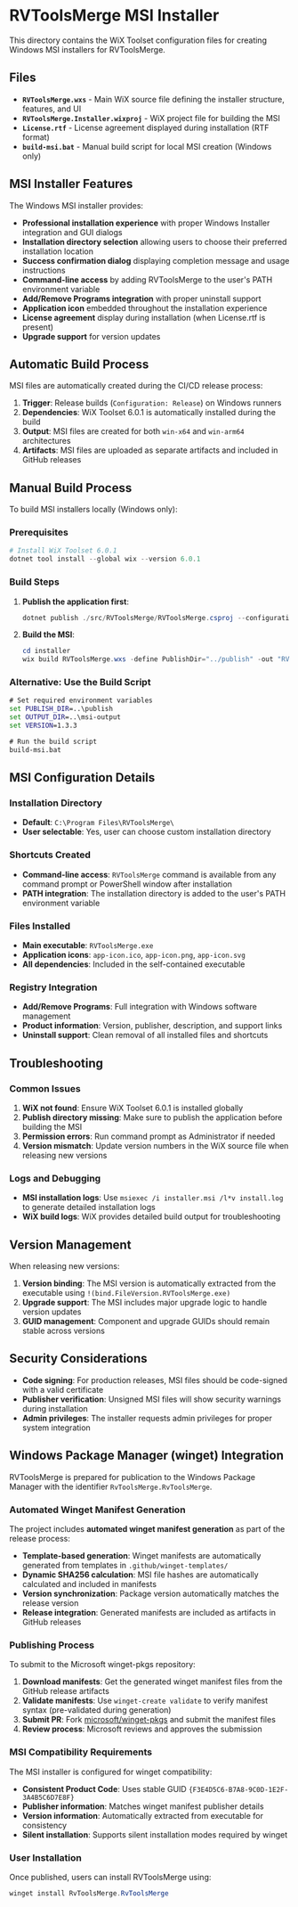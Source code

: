 # RVToolsMerge MSI Installer

This directory contains the WiX Toolset configuration files for creating Windows MSI installers for RVToolsMerge.

## Files

-   **`RVToolsMerge.wxs`** - Main WiX source file defining the installer structure, features, and UI
-   **`RVToolsMerge.Installer.wixproj`** - WiX project file for building the MSI
-   **`License.rtf`** - License agreement displayed during installation (RTF format)
-   **`build-msi.bat`** - Manual build script for local MSI creation (Windows only)

## MSI Installer Features

The Windows MSI installer provides:

-   **Professional installation experience** with proper Windows Installer integration and GUI dialogs
-   **Installation directory selection** allowing users to choose their preferred installation location
-   **Success confirmation dialog** displaying completion message and usage instructions
-   **Command-line access** by adding RVToolsMerge to the user's PATH environment variable
-   **Add/Remove Programs integration** with proper uninstall support
-   **Application icon** embedded throughout the installation experience
-   **License agreement** display during installation (when License.rtf is present)
-   **Upgrade support** for version updates

## Automatic Build Process

MSI files are automatically created during the CI/CD release process:

1. **Trigger**: Release builds (`Configuration: Release`) on Windows runners
2. **Dependencies**: WiX Toolset 6.0.1 is automatically installed during the build
3. **Output**: MSI files are created for both `win-x64` and `win-arm64` architectures
4. **Artifacts**: MSI files are uploaded as separate artifacts and included in GitHub releases

## Manual Build Process

To build MSI installers locally (Windows only):

### Prerequisites

```powershell
# Install WiX Toolset 6.0.1
dotnet tool install --global wix --version 6.0.1
```

### Build Steps

1. **Publish the application first**:

    ```powershell
    dotnet publish ./src/RVToolsMerge/RVToolsMerge.csproj --configuration Release --runtime win-x64 --self-contained true --output ./publish
    ```

2. **Build the MSI**:
    ```powershell
    cd installer
    wix build RVToolsMerge.wxs -define PublishDir="../publish" -out "RVToolsMerge-win-x64.msi" -ext WixToolset.UI.wixext
    ```

### Alternative: Use the Build Script

```cmd
# Set required environment variables
set PUBLISH_DIR=..\publish
set OUTPUT_DIR=..\msi-output
set VERSION=1.3.3

# Run the build script
build-msi.bat
```

## MSI Configuration Details

### Installation Directory

-   **Default**: `C:\Program Files\RVToolsMerge\`
-   **User selectable**: Yes, user can choose custom installation directory

### Shortcuts Created

-   **Command-line access**: `RVToolsMerge` command is available from any command prompt or PowerShell window after installation
-   **PATH integration**: The installation directory is added to the user's PATH environment variable

### Files Installed

-   **Main executable**: `RVToolsMerge.exe`
-   **Application icons**: `app-icon.ico`, `app-icon.png`, `app-icon.svg`
-   **All dependencies**: Included in the self-contained executable

### Registry Integration

-   **Add/Remove Programs**: Full integration with Windows software management
-   **Product information**: Version, publisher, description, and support links
-   **Uninstall support**: Clean removal of all installed files and shortcuts

## Troubleshooting

### Common Issues

1. **WiX not found**: Ensure WiX Toolset 6.0.1 is installed globally
2. **Publish directory missing**: Make sure to publish the application before building the MSI
3. **Permission errors**: Run command prompt as Administrator if needed
4. **Version mismatch**: Update version numbers in the WiX source file when releasing new versions

### Logs and Debugging

-   **MSI installation logs**: Use `msiexec /i installer.msi /l*v install.log` to generate detailed installation logs
-   **WiX build logs**: WiX provides detailed build output for troubleshooting

## Version Management

When releasing new versions:

1. **Version binding**: The MSI version is automatically extracted from the executable using `!(bind.FileVersion.RVToolsMerge.exe)`
2. **Upgrade support**: The MSI includes major upgrade logic to handle version updates
3. **GUID management**: Component and upgrade GUIDs should remain stable across versions

## Security Considerations

-   **Code signing**: For production releases, MSI files should be code-signed with a valid certificate
-   **Publisher verification**: Unsigned MSI files will show security warnings during installation
-   **Admin privileges**: The installer requests admin privileges for proper system integration

## Windows Package Manager (winget) Integration

RVToolsMerge is prepared for publication to the Windows Package Manager with the identifier `RvToolsMerge.RvToolsMerge`.

### Automated Winget Manifest Generation

The project includes **automated winget manifest generation** as part of the release process:

-   **Template-based generation**: Winget manifests are automatically generated from templates in `.github/winget-templates/`
-   **Dynamic SHA256 calculation**: MSI file hashes are automatically calculated and included in manifests
-   **Version synchronization**: Package version automatically matches the release version
-   **Release integration**: Generated manifests are included as artifacts in GitHub releases

### Publishing Process

To submit to the Microsoft winget-pkgs repository:

1. **Download manifests**: Get the generated winget manifest files from the GitHub release artifacts
2. **Validate manifests**: Use `winget-create validate` to verify manifest syntax (pre-validated during generation)
3. **Submit PR**: Fork [microsoft/winget-pkgs](https://github.com/microsoft/winget-pkgs) and submit the manifest files
4. **Review process**: Microsoft reviews and approves the submission

### MSI Compatibility Requirements

The MSI installer is configured for winget compatibility:

-   **Consistent Product Code**: Uses stable GUID `{F3E4D5C6-B7A8-9C0D-1E2F-3A4B5C6D7E8F}`
-   **Publisher information**: Matches winget manifest publisher details
-   **Version information**: Automatically extracted from executable for consistency
-   **Silent installation**: Supports silent installation modes required by winget

### User Installation

Once published, users can install RVToolsMerge using:

```powershell
winget install RvToolsMerge.RvToolsMerge
```
